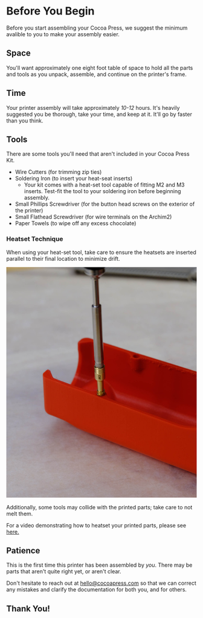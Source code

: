 # Before You Begin

Before you start assembling your Cocoa Press, we suggest the minimum avalible to you to make your assembly easier.

## Space

You'll want approximately one eight foot table of space to hold all the parts and tools as you unpack, assemble, and continue on the printer's frame.

## Time

Your printer assembly will take approximately *10-12* hours.  It's heavily suggested you be thorough, take your time, and keep at it.  It'll go by faster than you think.

## Tools

There are some tools you'll need that aren't included in your Cocoa Press Kit.

- Wire Cutters (for trimming zip ties)
- Soldering Iron (to insert your heat-seat inserts)
    - Your kit comes with a heat-set tool capable of fitting M2 and M3 inserts. Test-fit the tool to your soldering iron before beginning assembly.
- Small Phillips Screwdriver (for the button head screws on the exterior of the printer)
- Small Flathead Screwdriver (for wire terminals on the Archim2) 
- Paper Towels (to wipe off any excess chocolate)

### Heatset Technique

When using your heat-set tool, take care to ensure the heatsets are inserted parallel to their final location to minimize drift.  

![](../img/assembly/heatset_technique.jpg)

Additionally, some tools may collide with the printed parts; take care to not melt them.

For a video demonstrating how to heatset your printed parts, please see <a href="https://www.youtube.com/shorts/C2rznl1uIuc">here.</a>

## Patience

This is the first time this printer has been assembled by *you*.  There may be parts that aren't quite right yet, or aren't clear.  

Don't hesitate to reach out at <a href="mailto:hello@cocoapress.com">hello@cocoapress.com</a> so that we can correct any mistakes and clarify the documentation for both you, and for others.

## Thank You!